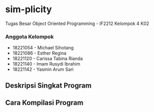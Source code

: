 # sim-plicity
Tugas Besar Object Oriented Programming - IF2212 Kelompok 4 K02

### Anggota Kelompok
* 18221054 - Michael Sihotang
* 18221086 - Esther Regina
* 18221120 - Carissa Tabina Rianda
* 18221140 - Imam Rusydi Ibrahim
* 18221142 - Yasmin Arum Sari

## Deskripsi Singkat Program

## Cara Kompilasi Program
